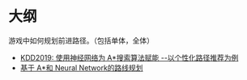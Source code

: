 # 大纲

游戏中如何规划前进路径。（包括单体，全体）

- [KDD2019: 使用神经网络为 A*搜索算法赋能 --以个性化路径推荐为例](https://zhuanlan.zhihu.com/p/78033209)
- [基于 A*和 Neural Network的路线规划](https://zhuanlan.zhihu.com/p/75412517)
